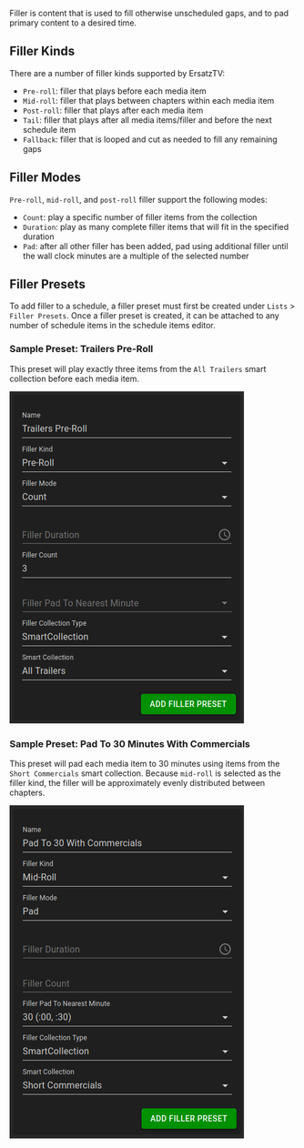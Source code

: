 ﻿Filler is content that is used to fill otherwise unscheduled gaps, and to pad primary content to a desired time.

## Filler Kinds

There are a number of filler kinds supported by ErsatzTV:

- `Pre-roll`: filler that plays before each media item
- `Mid-roll`: filler that plays between chapters within each media item
- `Post-roll`: filler that plays after each media item
- `Tail`: filler that plays after all media items/filler and before the next schedule item
- `Fallback`: filler that is looped and cut as needed to fill any remaining gaps

## Filler Modes

`Pre-roll`, `mid-roll`, and `post-roll` filler support the following modes:

- `Count`: play a specific number of filler items from the collection
- `Duration`: play as many complete filler items that will fit in the specified duration
- `Pad`: after all other filler has been added, pad using additional filler until the wall clock minutes are a multiple of the selected number

## Filler Presets

To add filler to a schedule, a filler preset must first be created under `Lists` > `Filler Presets`.
Once a filler preset is created, it can be attached to any number of schedule items in the schedule items editor.

### Sample Preset: Trailers Pre-Roll

This preset will play exactly three items from the `All Trailers` smart collection before each media item.

![Trailers Pre-Roll](../images/filler-preset-trailers-pre-roll.png)

### Sample Preset: Pad To 30 Minutes With Commercials

This preset will pad each media item to 30 minutes using items from the `Short Commercials` smart collection.
Because `mid-roll` is selected as the filler kind, the filler will be approximately evenly distributed between chapters.

![Pad To 30 With Commercials](../images/filler-preset-pad-to-30-with-commercials.png)

